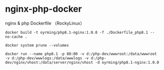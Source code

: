 # nginx-php-docker
nginx & php Dockerfile （RockyLinux）

`docker build -t oyrming/php8.1-nginx:1.0.0 -f ./Dockerfile_php8.1 --no-cache .`

`docker system prune --volumes`

`docker run --name php8.1 -p 80:80 -v d:/php-dev/wwwroot:/data/wwwroot -v d:/php-dev/wwwlogs:/data/wwwlogs -v d:/php-dev/nginx/vhost:/data/server/nginx/vhost -d oyrming/php8.1-nginx:1.0.0
`